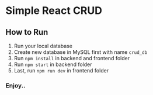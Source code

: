 # Simple React CRUD

## How to Run
1. Run your local database 
2. Create new database in MySQL first with name `crud_db`
3. Run `npm install` in backend and frontend folder
4. Run `npm start` in backend folder
5. Last, run `npm run dev` in frontend folder

### Enjoy..
